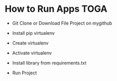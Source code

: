# How to Run Apps TOGA

- Git Clone or Download File Project on mygithub

- Install pip virtualenv

- Create virtualenv

- Activate virtualenv

- Install library from requirements.txt

- Run Project
